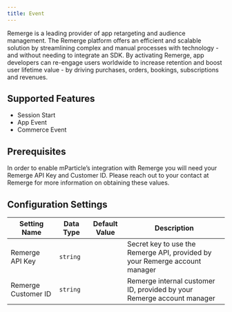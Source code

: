 ```yaml
---
title: Event
---
```


Remerge is a leading provider of app retargeting and audience management. The Remerge platform offers an efficient and scalable solution by streamlining complex and manual processes with technology - and without needing to integrate an SDK. By activating Remerge, app developers can re-engage users worldwide to increase retention and boost user lifetime value - by driving purchases, orders, bookings, subscriptions and revenues.

## Supported Features

* Session Start
* App Event
* Commerce Event

## Prerequisites

In order to enable mParticle’s integration with Remerge you will need your Remerge API Key and Customer ID.  Please reach out to your contact at Remerge for more information on obtaining these values.

## Configuration Settings

Setting Name| Data Type | Default Value | Description
|---|---|---|---|
Remerge API Key |  `string` | | Secret key to use the Remerge API, provided by your Remerge account manager
Remerge Customer ID |  `string` | | Remerge internal customer ID, provided by your Remerge account manager

